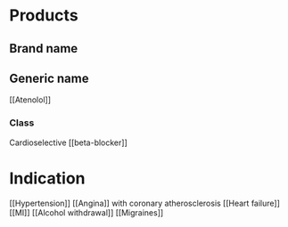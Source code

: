 # Products

## Brand name


## Generic name
[[Atenolol]]

### Class
Cardioselective [[beta-blocker]]

# Indication
[[Hypertension]]
[[Angina]] with coronary atherosclerosis
[[Heart failure]]
[[MI]]
[[Alcohol withdrawal]]
[[Migraines]]